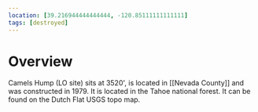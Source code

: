 ```yaml
---
location: [39.216944444444444, -120.85111111111111]
tags: [destroyed]
---
```


# Overview

Camels Hump (LO site) sits at 3520', is located in [[Nevada County]] and was constructed in 1979. It is located in the Tahoe national forest. It can be found on the Dutch Flat USGS topo map.

